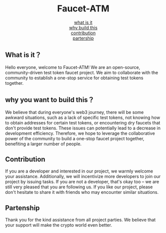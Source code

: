<div align="center">

# Faucet-ATM


[what is it](#what-is-it)  
[why build this](#why-you-want-to-build-this)  
[contribution](#contributing)  
[partership](par)  
</div>

## What is it？
Hello everyone, welcome to Faucet-ATM! We are an open-source, community-driven test token faucet project. We aim to collaborate with the community to establish a one-stop service for obtaining test tokens together.
## why you want to build this？
We believe that during everyone's web3 journey, there will be some awkward situations, such as a lack of specific test tokens, not knowing how to obtain addresses for certain test tokens, or encountering dry faucets that don't provide test tokens. These issues can potentially lead to a decrease in development efficiency. Therefore, we hope to leverage the collaborative power of the community to build a one-stop faucet project together, benefiting a larger number of people.

## Contribution
If you are a developer and interested in our project, we warmly welcome your assistance. Additionally, we will incentivize more developers to join our project by issuing tasks. If you are not a developer, that's okay too – we are still very pleased that you are following us. If you like our project, please don't hesitate to share it with friends who may encounter similar situations.

## Partenship
Thank you for the kind assistance from all project parties. We believe that your support will make the crypto world even better.